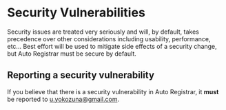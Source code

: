 # Security Vulnerabilities

Security issues are treated very seriously and will, by default, takes precedence over other considerations including usability, performance, etc...
Best effort will be used to mitigate side effects of a security change, but Auto Registrar must be secure by default.

## Reporting a security vulnerability

If you believe that there is a security vulnerability in Auto Registrar, it **must** be reported to [u.yokozuna@gmail.com](mailto:u.yokozuna@gmail.com).
